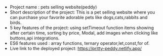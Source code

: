 * Project name : pets selling website(peddy)
* Short description of the project: This is a pet selling website where you can purchase your favorite adorable pets like dogs,cats,rabbits and birds.
* 5 key features of the project: using setTimeout function items showing after certain time, sorting by price, Modal, add images when clicking like buttons,api integrations.
* ES6 features used : array functions, ternary operator,let,const,for of.
* Live link to the deployed project: https://pritty-peddy.netlify.app/